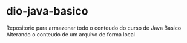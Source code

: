 # dio-java-basico

Repositorio para armazenar todo o conteudo do curso de Java Basico
Alterando o conteudo de um arquivo de forma local